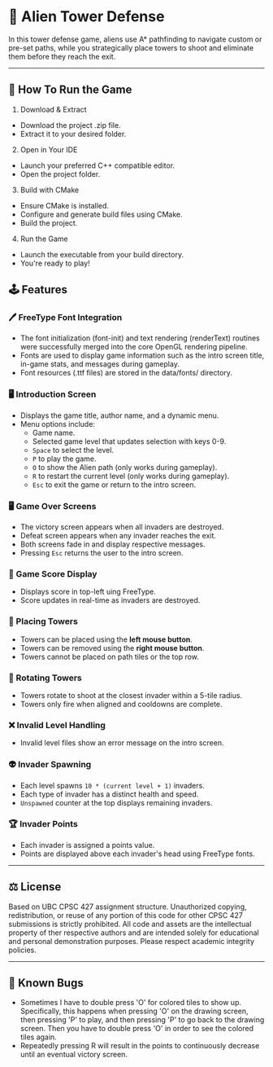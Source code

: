 # 👾 Alien Tower Defense

In this tower defense game, aliens use A* pathfinding to navigate custom or pre-set paths, while you strategically place towers to shoot and eliminate them before they reach the exit.

---

## 🔨 How To Run the Game

1. Download & Extract
  * Download the project .zip file.
  * Extract it to your desired folder.

2. Open in Your IDE
  * Launch your preferred C++ compatible editor.
  * Open the project folder.

3. Build with CMake
  * Ensure CMake is installed.
  * Configure and generate build files using CMake.
  * Build the project.

4. Run the Game
  * Launch the executable from your build directory.
  * You're ready to play!

## 🕹️ Features

### 🖊️ FreeType Font Integration

* The font initialization (font-init) and text rendering (renderText) routines were successfully merged into the core OpenGL rendering pipeline.
* Fonts are used to display game information such as the intro screen title, in-game stats, and messages during gameplay.
* Font resources (.ttf files) are stored in the data/fonts/ directory.

### 🖥️ Introduction Screen

- Displays the game title, author name, and a dynamic menu.
- Menu options include:
  - Game name.
  - Selected game level that updates selection with keys 0-9.
  - ```Space``` to select the level.
  - ```P``` to play the game.
  - ```O``` to show the Alien path (only works during gameplay).
  - ```R``` to restart the current level (only works during gameplay).
  - ```Esc``` to exit the game or return to the intro screen.
 
### 🖥️ Game Over Screens

- The victory screen appears when all invaders are destroyed.
- Defeat screen appears when any invader reaches the exit.
- Both screens fade in and display respective messages.
- Pressing ```Esc``` returns the user to the intro screen.

### 💯 Game Score Display

- Displays score in top-left uing FreeType.
- Score updates in real-time as invaders are destroyed.

### 🏰 Placing Towers

- Towers can be placed using the **left mouse button**.
- Towers can be removed using the **right mouse button**.
- Towers cannot be placed on path tiles or the top row.

### 🎯 Rotating Towers
- Towers rotate to shoot at the closest invader within a 5-tile radius.
- Towers only fire when aligned and cooldowns are complete.

### ❌ Invalid Level Handling
- Invalid level files show an error message on the intro screen.

### 👽 Invader Spawning
- Each level spawns  ```10 * (current level + 1)``` invaders.
- Each type of invader has a distinct health and speed.
- ```Unspawned``` counter at the top displays remaining invaders.

### 🏆 Invader Points
- Each invader is assigned a points value.
- Points are displayed above each invader's head using FreeType fonts.

---

## ⚖️ License 

Based on UBC CPSC 427 assignment structure. Unauthorized copying, redistribution, or reuse of any portion of this code for other CPSC 427 submissions is strictly prohibited. All code and assets are the intellectual property of ther respective authors and are intended solely for educational and personal demonstration purposes. Please respect academic integrity policies.

---

## 🦗 Known Bugs
- Sometimes I have to double press 'O' for colored tiles to show up. Specifically, this happens when pressing 'O' on the drawing screen, then pressing 'P' to play, and then pressing 'P' to go back to the drawing screen. Then you have to double press 'O' in order to see the colored tiles again.
- Repeatedly pressing R will result in the points to continuously decrease until an eventual victory screen.
